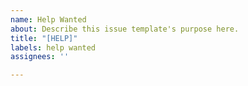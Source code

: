 ```yaml
---
name: Help Wanted
about: Describe this issue template's purpose here.
title: "[HELP]"
labels: help wanted
assignees: ''

---
```



